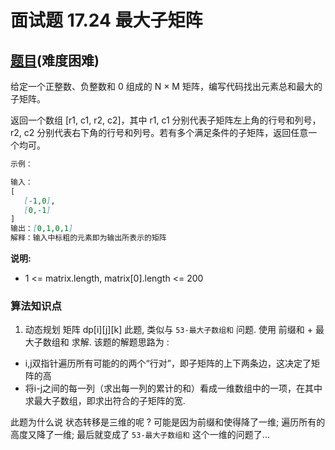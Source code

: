 # 面试题 17.24 最大子矩阵

## [题目](https://leetcode-cn.com/problems/max-submatrix-lcci/)(难度困难)

给定一个正整数、负整数和 0 组成的 N × M 矩阵，编写代码找出元素总和最大的子矩阵。

返回一个数组 [r1, c1, r2, c2]，其中 r1, c1 分别代表子矩阵左上角的行号和列号，r2, c2 分别代表右下角的行号和列号。若有多个满足条件的子矩阵，返回任意一个均可。

~~~markdown
示例：

输入：
[
   [-1,0],
   [0,-1]
]
输出：[0,1,0,1]
解释：输入中标粗的元素即为输出所表示的矩阵
~~~

**说明:**
- 1 <= matrix.length, matrix[0].length <= 200

### 算法知识点
1. 动态规划 矩阵 dp[i][j][k]
此题, 类似与 `53-最大子数组和` 问题. 使用 前缀和 + 最大子数组和 求解.
该题的解题思路为 : 
- i,j双指针遍历所有可能的的两个“行对”，即子矩阵的上下两条边，这决定了矩阵的高
- 将i-j之间的每一列（求出每一列的累计的和）看成一维数组中的一项，在其中求最大子数组，即求出符合的子矩阵的宽.

此题为什么说 状态转移是三维的呢 ? 可能是因为前缀和使得降了一维; 遍历所有的高度又降了一维; 最后就变成了 `53-最大子数组和` 这个一维的问题了...